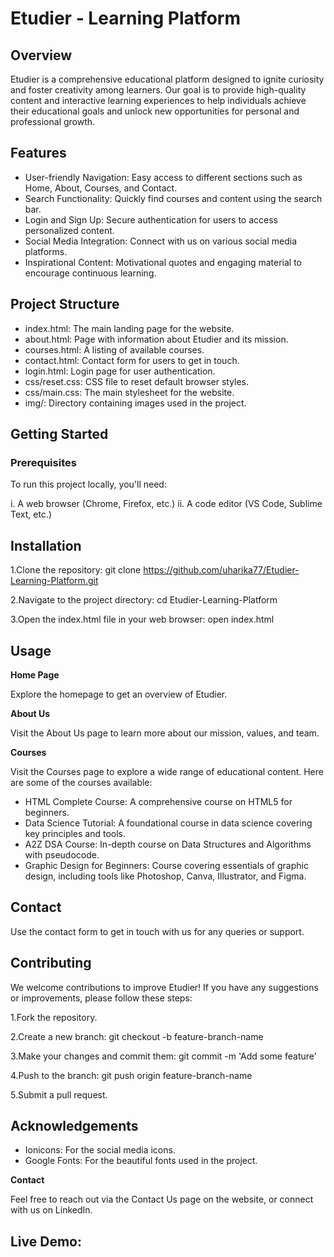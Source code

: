# Etudier - Learning Platform

## Overview

Etudier is a comprehensive educational platform designed to ignite curiosity and foster creativity among learners. Our goal is to provide high-quality content and interactive learning experiences to help individuals achieve their educational goals and unlock new opportunities for personal and professional growth.

## Features

- User-friendly Navigation: Easy access to different sections such as Home, About, Courses, and Contact.
- Search Functionality: Quickly find courses and content using the search bar.
- Login and Sign Up: Secure authentication for users to access personalized content.
- Social Media Integration: Connect with us on various social media platforms.
- Inspirational Content: Motivational quotes and engaging material to encourage continuous learning.
  
## Project Structure

- index.html: The main landing page for the website.
- about.html: Page with information about Etudier and its mission.
- courses.html: A listing of available courses.
- contact.html: Contact form for users to get in touch.
- login.html: Login page for user authentication.
- css/reset.css: CSS file to reset default browser styles.
- css/main.css: The main stylesheet for the website.
- img/: Directory containing images used in the project.
  
## Getting Started

### Prerequisites

To run this project locally, you'll need:

i. A web browser (Chrome, Firefox, etc.)
ii. A code editor (VS Code, Sublime Text, etc.)

## Installation

1.Clone the repository:
git clone https://github.com/uharika77/Etudier-Learning-Platform.git

2.Navigate to the project directory:
cd Etudier-Learning-Platform

3.Open the index.html file in your web browser:
open index.html

## Usage

**Home Page**

Explore the homepage to get an overview of Etudier.

**About Us**

Visit the About Us page to learn more about our mission, values, and team.

**Courses**

Visit the Courses page to explore a wide range of educational content. Here are some of the courses available:

- HTML Complete Course: A comprehensive course on HTML5 for beginners.
- Data Science Tutorial: A foundational course in data science covering key principles and tools.
- A2Z DSA Course: In-depth course on Data Structures and Algorithms with pseudocode.
- Graphic Design for Beginners: Course covering essentials of graphic design, including tools like Photoshop, Canva, Illustrator, and Figma.
  
## Contact

Use the contact form to get in touch with us for any queries or support.

## Contributing

We welcome contributions to improve Etudier! If you have any suggestions or improvements, please follow these steps:

1.Fork the repository.

2.Create a new branch: git checkout -b feature-branch-name

3.Make your changes and commit them: git commit -m 'Add some feature'

4.Push to the branch: git push origin feature-branch-name

5.Submit a pull request.

## Acknowledgements

- Ionicons: For the social media icons.
- Google Fonts: For the beautiful fonts used in the project.
  
**Contact**

Feel free to reach out via the Contact Us page on the website, or connect with us on LinkedIn.

## Live Demo:

[](https://uharika77.github.io/Etudier-Learning-Platform/)


